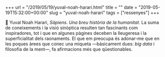 +++
url = "/2019/05/19/yuval-noah-harari.html"
title = ""
date = "2019-05-19T15:32:00+00:00"
slug = "yuval-noah-harari"
tags = ["ressenyes"]
+++

📖 Yuval Noah Harari, *Sàpiens. Una breu història de la humanitat*. La suma de coneixements i la visió sinòptica resulten tan fascinants com inspiradores, tot i que en algunes pàgines deceben la lleugeresa i la superficialitat dels raonaments. El que em preocupa és adonar-me que en les poques àrees que conec una miqueta —bàsicament dues: *big data* i filosofia de la ment—, fa afirmacions més que qüestionables.